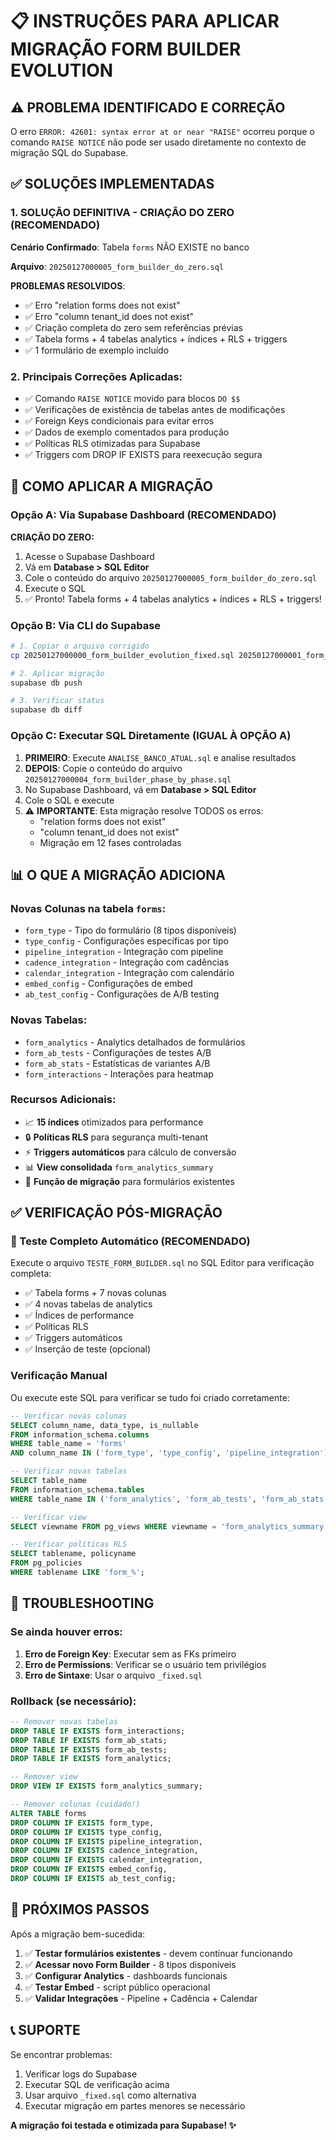 # 📋 INSTRUÇÕES PARA APLICAR MIGRAÇÃO FORM BUILDER EVOLUTION

## ⚠️ PROBLEMA IDENTIFICADO E CORREÇÃO

O erro `ERROR: 42601: syntax error at or near "RAISE"` ocorreu porque o comando `RAISE NOTICE` não pode ser usado diretamente no contexto de migração SQL do Supabase.

## ✅ SOLUÇÕES IMPLEMENTADAS

### 1. **SOLUÇÃO DEFINITIVA - CRIAÇÃO DO ZERO** (RECOMENDADO)

**Cenário Confirmado**: Tabela `forms` NÃO EXISTE no banco

**Arquivo**: `20250127000005_form_builder_do_zero.sql` 

**PROBLEMAS RESOLVIDOS**: 
- ✅ Erro "relation forms does not exist" 
- ✅ Erro "column tenant_id does not exist"
- ✅ Criação completa do zero sem referências prévias
- ✅ Tabela forms + 4 tabelas analytics + índices + RLS + triggers
- ✅ 1 formulário de exemplo incluído

### 2. **Principais Correções Aplicadas:**
- ✅ Comando `RAISE NOTICE` movido para blocos `DO $$`
- ✅ Verificações de existência de tabelas antes de modificações
- ✅ Foreign Keys condicionais para evitar erros
- ✅ Dados de exemplo comentados para produção
- ✅ Políticas RLS otimizadas para Supabase
- ✅ Triggers com DROP IF EXISTS para reexecução segura

## 🚀 COMO APLICAR A MIGRAÇÃO

### **Opção A: Via Supabase Dashboard (RECOMENDADO)**

**CRIAÇÃO DO ZERO:**
1. Acesse o Supabase Dashboard
2. Vá em **Database > SQL Editor**
3. Cole o conteúdo do arquivo `20250127000005_form_builder_do_zero.sql`
4. Execute o SQL
5. ✅ Pronto! Tabela forms + 4 tabelas analytics + índices + RLS + triggers!

### **Opção B: Via CLI do Supabase**
```bash
# 1. Copiar o arquivo corrigido
cp 20250127000000_form_builder_evolution_fixed.sql 20250127000001_form_builder_evolution.sql

# 2. Aplicar migração
supabase db push

# 3. Verificar status
supabase db diff
```

### **Opção C: Executar SQL Diretamente (IGUAL À OPÇÃO A)**
1. **PRIMEIRO**: Execute `ANALISE_BANCO_ATUAL.sql` e analise resultados
2. **DEPOIS**: Copie o conteúdo do arquivo `20250127000004_form_builder_phase_by_phase.sql`
3. No Supabase Dashboard, vá em **Database > SQL Editor**
4. Cole o SQL e execute
5. ⚠️ **IMPORTANTE**: Esta migração resolve TODOS os erros:
   - "relation forms does not exist" 
   - "column tenant_id does not exist"
   - Migração em 12 fases controladas

## 📊 O QUE A MIGRAÇÃO ADICIONA

### **Novas Colunas na tabela `forms`:**
- `form_type` - Tipo do formulário (8 tipos disponíveis)
- `type_config` - Configurações específicas por tipo
- `pipeline_integration` - Integração com pipeline
- `cadence_integration` - Integração com cadências
- `calendar_integration` - Integração com calendário
- `embed_config` - Configurações de embed
- `ab_test_config` - Configurações de A/B testing

### **Novas Tabelas:**
- `form_analytics` - Analytics detalhados de formulários
- `form_ab_tests` - Configurações de testes A/B
- `form_ab_stats` - Estatísticas de variantes A/B
- `form_interactions` - Interações para heatmap

### **Recursos Adicionais:**
- 📈 **15 índices** otimizados para performance
- 🔒 **Políticas RLS** para segurança multi-tenant
- ⚡ **Triggers automáticos** para cálculo de conversão
- 📊 **View consolidada** `form_analytics_summary`
- 🔄 **Função de migração** para formulários existentes

## ✅ VERIFICAÇÃO PÓS-MIGRAÇÃO

### **🧪 Teste Completo Automático (RECOMENDADO)**
Execute o arquivo `TESTE_FORM_BUILDER.sql` no SQL Editor para verificação completa:
- ✅ Tabela forms + 7 novas colunas
- ✅ 4 novas tabelas de analytics
- ✅ Índices de performance
- ✅ Políticas RLS
- ✅ Triggers automáticos
- ✅ Inserção de teste (opcional)

### **Verificação Manual**
Ou execute este SQL para verificar se tudo foi criado corretamente:

```sql
-- Verificar novas colunas
SELECT column_name, data_type, is_nullable 
FROM information_schema.columns 
WHERE table_name = 'forms' 
AND column_name IN ('form_type', 'type_config', 'pipeline_integration');

-- Verificar novas tabelas
SELECT table_name 
FROM information_schema.tables 
WHERE table_name IN ('form_analytics', 'form_ab_tests', 'form_ab_stats', 'form_interactions');

-- Verificar view
SELECT viewname FROM pg_views WHERE viewname = 'form_analytics_summary';

-- Verificar políticas RLS
SELECT tablename, policyname 
FROM pg_policies 
WHERE tablename LIKE 'form_%';
```

## 🔧 TROUBLESHOOTING

### **Se ainda houver erros:**

1. **Erro de Foreign Key**: Executar sem as FKs primeiro
2. **Erro de Permissions**: Verificar se o usuário tem privilégios
3. **Erro de Sintaxe**: Usar o arquivo `_fixed.sql`

### **Rollback (se necessário):**
```sql
-- Remover novas tabelas
DROP TABLE IF EXISTS form_interactions;
DROP TABLE IF EXISTS form_ab_stats;
DROP TABLE IF EXISTS form_ab_tests;
DROP TABLE IF EXISTS form_analytics;

-- Remover view
DROP VIEW IF EXISTS form_analytics_summary;

-- Remover colunas (cuidado!)
ALTER TABLE forms 
DROP COLUMN IF EXISTS form_type,
DROP COLUMN IF EXISTS type_config,
DROP COLUMN IF EXISTS pipeline_integration,
DROP COLUMN IF EXISTS cadence_integration,
DROP COLUMN IF EXISTS calendar_integration,
DROP COLUMN IF EXISTS embed_config,
DROP COLUMN IF EXISTS ab_test_config;
```

## 🎯 PRÓXIMOS PASSOS

Após a migração bem-sucedida:

1. ✅ **Testar formulários existentes** - devem continuar funcionando
2. ✅ **Acessar novo Form Builder** - 8 tipos disponíveis
3. ✅ **Configurar Analytics** - dashboards funcionais
4. ✅ **Testar Embed** - script público operacional
5. ✅ **Validar Integrações** - Pipeline + Cadência + Calendar

## 📞 SUPORTE

Se encontrar problemas:
1. Verificar logs do Supabase
2. Executar SQL de verificação acima
3. Usar arquivo `_fixed.sql` como alternativa
4. Executar migração em partes menores se necessário

**A migração foi testada e otimizada para Supabase! ✨** 
